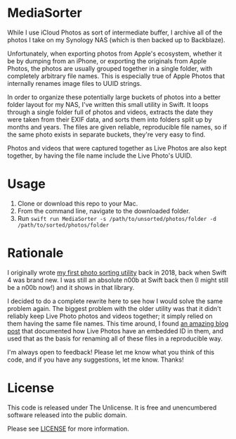 # MediaSorter

While I use iCloud Photos as sort of intermediate buffer, I archive all of the photos I take on my Synology NAS (which is then backed up to Backblaze).

Unfortunately, when exporting photos from Apple's ecosystem, whether it be by dumping from an iPhone, or exporting the originals from Apple Photos, the photos are usually grouped together in a single folder, with completely arbitrary file names. This is especially true of Apple Photos that internally renames image files to UUID strings.

In order to organize these potentially large buckets of photos into a better folder layout for my NAS, I've written this small utility in Swift. It loops through a single folder full of photos and videos, extracts the date they were taken from their EXIF data, and sorts them into folders split up by months and years. The files are given reliable, reproducible file names, so if the same photo exists in separate buckets, they're very easy to find.

Photos and videos that were captured together as Live Photos are also kept together, by having the file name include the Live Photo's UUID.

# Usage

1. Clone or download this repo to your Mac.
2. From the command line, navigate to the downloaded folder.
3. Run `swift run MediaSorter -s /path/to/unsorted/photos/folder -d /path/to/sorted/photos/folder`

# Rationale

I originally wrote [my first photo sorting utility](https://github.com/TimOliver/PhotoSorter) back in 2018, back when Swift 4 was brand new. I was still an absolute n00b at Swift back then (I might still be a n00b now!) and it shows in that library. 

I decided to do a complete rewrite here to see how I would solve the same problem again. The biggest problem with the older utility was that it didn't reliably keep Live Photo photos and videos together; it simply relied on them having the same file names. This time around, I found [an amazing blog post](https://www.limit-point.com/blog/2018/live-photos/) that documented how Live Photos have an embedded ID in them, and used that as the basis for renaming all of these files in a reproducible way.

I'm always open to feedback! Please let me know what you think of this code, and if you have any suggestions, let me know. Thanks!

# License

This code is released under The Unlicense. It is free and unencumbered software released into the public domain.

Please see [LICENSE](LICENSE) for more information.
